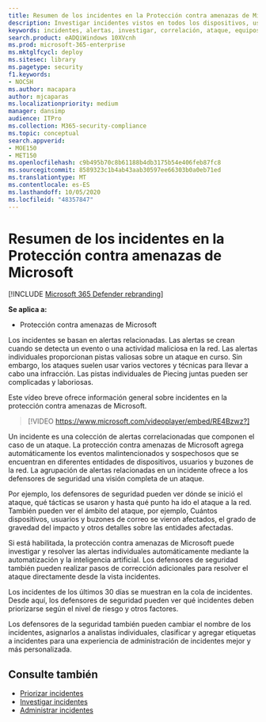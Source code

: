 ```yaml
---
title: Resumen de los incidentes en la Protección contra amenazas de Microsoft
description: Investigar incidentes vistos en todos los dispositivos, usuarios y buzones de correo.
keywords: incidentes, alertas, investigar, correlación, ataque, equipos, dispositivos, usuarios, identidades, identidad, buzón, correo electrónico, 365, Microsoft, M365
search.product: eADQiWindows 10XVcnh
ms.prod: microsoft-365-enterprise
ms.mktglfcycl: deploy
ms.sitesec: library
ms.pagetype: security
f1.keywords:
- NOCSH
ms.author: macapara
author: mjcaparas
ms.localizationpriority: medium
manager: dansimp
audience: ITPro
ms.collection: M365-security-compliance
ms.topic: conceptual
search.appverid:
- MOE150
- MET150
ms.openlocfilehash: c9b495b70c8b61188b4db3175b54e406feb87fc8
ms.sourcegitcommit: 8589323c1b4ab43aab30597ee66303b0a0eb71ed
ms.translationtype: MT
ms.contentlocale: es-ES
ms.lasthandoff: 10/05/2020
ms.locfileid: "48357847"
---
```

# <a name="incidents-overview-in-microsoft-threat-protection"></a>Resumen de los incidentes en la Protección contra amenazas de Microsoft

[!INCLUDE [Microsoft 365 Defender rebranding](../includes/microsoft-defender.md)]


**Se aplica a:**
- Protección contra amenazas de Microsoft



Los incidentes se basan en alertas relacionadas. Las alertas se crean cuando se detecta un evento o una actividad maliciosa en la red. Las alertas individuales proporcionan pistas valiosas sobre un ataque en curso. Sin embargo, los ataques suelen usar varios vectores y técnicas para llevar a cabo una infracción. Las pistas individuales de Piecing juntas pueden ser complicadas y laboriosas.

Este vídeo breve ofrece información general sobre incidentes en la protección contra amenazas de Microsoft.
<br>

>[!VIDEO https://www.microsoft.com/videoplayer/embed/RE4Bzwz?]

Un incidente es una colección de alertas correlacionadas que componen el caso de un ataque. La protección contra amenazas de Microsoft agrega automáticamente los eventos malintencionados y sospechosos que se encuentran en diferentes entidades de dispositivos, usuarios y buzones de la red. La agrupación de alertas relacionadas en un incidente ofrece a los defensores de seguridad una visión completa de un ataque. 

Por ejemplo, los defensores de seguridad pueden ver dónde se inició el ataque, qué tácticas se usaron y hasta qué punto ha ido el ataque a la red. También pueden ver el ámbito del ataque, por ejemplo, Cuántos dispositivos, usuarios y buzones de correo se vieron afectados, el grado de gravedad del impacto y otros detalles sobre las entidades afectadas.

Si está habilitada, la protección contra amenazas de Microsoft puede investigar y resolver las alertas individuales automáticamente mediante la automatización y la inteligencia artificial. Los defensores de seguridad también pueden realizar pasos de corrección adicionales para resolver el ataque directamente desde la vista incidentes. 

Los incidentes de los últimos 30 días se muestran en la cola de incidentes. Desde aquí, los defensores de seguridad pueden ver qué incidentes deben priorizarse según el nivel de riesgo y otros factores. 

Los defensores de la seguridad también pueden cambiar el nombre de los incidentes, asignarlos a analistas individuales, clasificar y agregar etiquetas a incidentes para una experiencia de administración de incidentes mejor y más personalizada.



## <a name="see-also"></a>Consulte también
- [Priorizar incidentes](incident-queue.md)
- [Investigar incidentes](investigate-incidents.md)
- [Administrar incidentes](manage-incidents.md)
